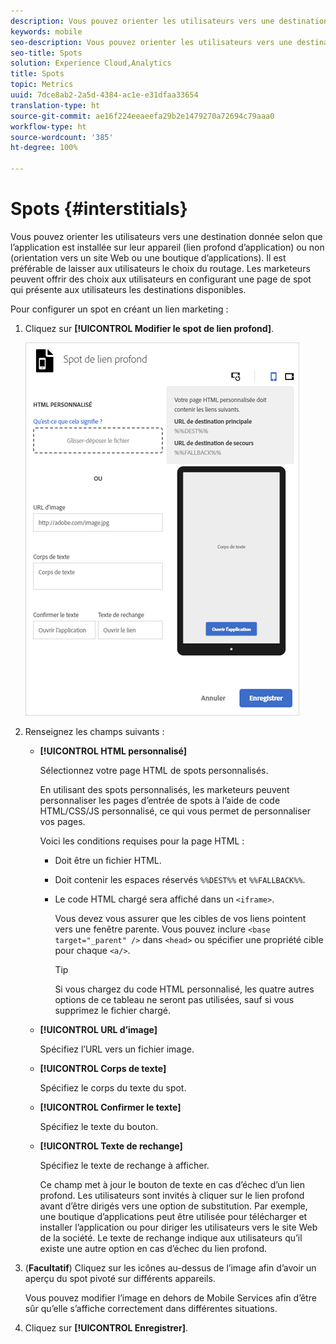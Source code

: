 ```yaml
---
description: Vous pouvez orienter les utilisateurs vers une destination donnée selon que l’application est installée sur leur appareil (lien profond d’application) ou non (orientation vers un site Web ou une boutique d’applications).
keywords: mobile
seo-description: Vous pouvez orienter les utilisateurs vers une destination donnée selon que l’application est installée sur leur appareil (lien profond d’application) ou non (orientation vers un site Web ou une boutique d’applications).
seo-title: Spots
solution: Experience Cloud,Analytics
title: Spots
topic: Metrics
uuid: 7dce8ab2-2a5d-4384-ac1e-e31dfaa33654
translation-type: ht
source-git-commit: ae16f224eeaeefa29b2e1479270a72694c79aaa0
workflow-type: ht
source-wordcount: '385'
ht-degree: 100%

---
```



# Spots {#interstitials}

Vous pouvez orienter les utilisateurs vers une destination donnée selon que l’application est installée sur leur appareil (lien profond d’application) ou non (orientation vers un site Web ou une boutique d’applications). Il est préférable de laisser aux utilisateurs le choix du routage. Les marketeurs peuvent offrir des choix aux utilisateurs en configurant une page de spot qui présente aux utilisateurs les destinations disponibles.

Pour configurer un spot en  créant un lien marketing :

1. Cliquez sur **[!UICONTROL Modifier le spot de lien profond]**.

   ![Spot de lien profond](assets/interstitial2.png)

1. Renseignez les champs suivants :

   * **[!UICONTROL HTML personnalisé]**

      Sélectionnez votre page HTML de spots personnalisés.

      En utilisant des spots personnalisés, les marketeurs peuvent personnaliser les pages d’entrée de spots à l’aide de code HTML/CSS/JS personnalisé, ce qui vous permet de personnaliser vos pages.

      Voici les conditions requises pour la page HTML :

      * Doit être un fichier HTML.
      * Doit contenir les espaces réservés `%%DEST%%` et `%%FALLBACK%%`.
      * Le code HTML chargé sera affiché dans un `<iframe>`.

         Vous devez vous assurer que les cibles de vos liens pointent vers une fenêtre parente. Vous pouvez inclure `<base target="_parent" />` dans `<head>` ou spécifier une propriété cible pour chaque `<a/>`.

         >[!TIP]
         >
         >Si vous chargez du code HTML personnalisé, les quatre autres options de ce tableau ne seront pas utilisées, sauf si vous supprimez le fichier chargé.
   * **[!UICONTROL URL d’image]**

      Spécifiez l’URL vers un fichier image.

   * **[!UICONTROL Corps de texte]**

      Spécifiez le corps du texte du spot.

   * **[!UICONTROL Confirmer le texte]**

      Spécifiez le texte du bouton.

   * **[!UICONTROL Texte de rechange]**

      Spécifiez le texte de rechange à afficher.

      Ce champ met à jour le bouton de texte en cas d’échec d’un lien profond. Les utilisateurs sont invités à cliquer sur le lien profond avant d’être dirigés vers une option de substitution. Par exemple, une boutique d’applications peut être utilisée pour télécharger et installer l’application ou pour diriger les utilisateurs vers le site Web de la société. Le texte de rechange indique aux utilisateurs qu’il existe une autre option en cas d’échec du lien profond.


1. (**Facultatif**) Cliquez sur les icônes au-dessus de l’image afin d’avoir un aperçu du spot pivoté sur différents appareils.

   Vous pouvez modifier l’image en dehors de Mobile Services afin d’être sûr qu’elle s’affiche correctement dans différentes situations.
1. Cliquez sur **[!UICONTROL Enregistrer]**.

